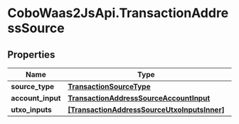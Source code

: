 # CoboWaas2JsApi.TransactionAddressSource

## Properties

Name | Type | Description | Notes
------------ | ------------- | ------------- | -------------
**source_type** | [**TransactionSourceType**](TransactionSourceType.md) |  | 
**account_input** | [**TransactionAddressSourceAccountInput**](TransactionAddressSourceAccountInput.md) |  | [optional] 
**utxo_inputs** | [**[TransactionAddressSourceUtxoInputsInner]**](TransactionAddressSourceUtxoInputsInner.md) |  | [optional] 



